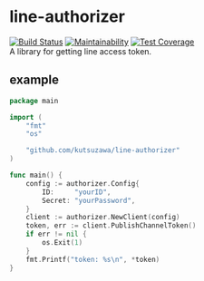 # line-authorizer
[![Build Status](https://travis-ci.org/kutsuzawa/line-authorizer.svg?branch=master)](https://travis-ci.org/kutsuzawa/line-authorizer) [![Maintainability](https://api.codeclimate.com/v1/badges/d1358f4c069a4275eb34/maintainability)](https://codeclimate.com/github/kutsuzawa/line-authorizer/maintainability) [![Test Coverage](https://api.codeclimate.com/v1/badges/d1358f4c069a4275eb34/test_coverage)](https://codeclimate.com/github/kutsuzawa/line-authorizer/test_coverage)   
A library for getting line access token.

## example
```go
package main

import (
	"fmt"
	"os"

	"github.com/kutsuzawa/line-authorizer"
)

func main() {
	config := authorizer.Config{
		ID:     "yourID",
		Secret: "yourPassword",
	}
	client := authorizer.NewClient(config)
	token, err := client.PublishChannelToken()
	if err != nil {
		os.Exit(1)
	}
	fmt.Printf("token: %s\n", *token)
}

```
